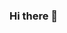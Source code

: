 ### Hi there 👋

<!--
**anna-jambor/anna-jambor** is a ✨ _special_ ✨ repository because its `README.md` (this file) appears on your GitHub profile.

Here are some ideas to get you started:

- 🔭 I’m currently working on growing the technology hub of Genesys in Budapest.
- 🌱 I’m currently learning design thinking.
- 👯 I’m looking to collaborate on ...
- 🤔 I’m looking for help with ...
- 💬 Ask me about life at Genesys.
- 📫 How to reach me: just ping me on LinkedIn >> https://www.linkedin.com/in/aajambor/
- 😄 Pronouns: ...
- ⚡ Fun fact: ...
-->
